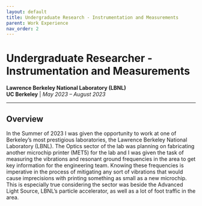 ```yaml
---
layout: default
title: Undergraduate Research - Instrumentation and Measurements
parent: Work Experience
nav_order: 2
---
```


# Undergraduate Researcher - Instrumentation and Measurements
**Lawrence Berkeley National Laboratory (LBNL)**  
**UC Berkeley** | *May 2023 – August 2023*

---

## Overview  
In the Summer of 2023 I was given the opportunity to work at one of Berkeley’s most prestigious laboratories, the Lawrence Berkeley National Laboratory (LBNL). The Optics sector of the lab was planning on fabricating another microchip printer (MET5) for the lab and I was given the task of measuring the vibrations and resonant ground frequencies in the area to get key information for the engineering team. Knowing these frequencies is imperative in the process of  mitigating any sort of vibrations that would cause imprecisions with printing something as small as a new microchip. This is especially true considering the sector was beside the Advanced Light Source, LBNL’s particle accelerator, as well as a lot of foot traffic in the area.